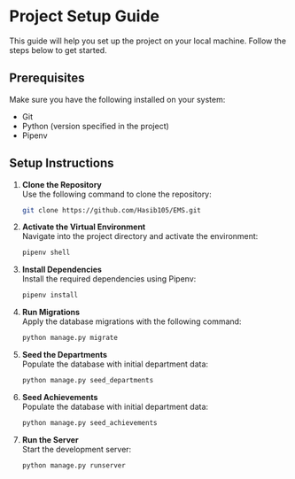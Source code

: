 # Project Setup Guide

This guide will help you set up the project on your local machine. Follow the steps below to get started.

## Prerequisites

Make sure you have the following installed on your system:
- Git
- Python (version specified in the project)
- Pipenv

## Setup Instructions

1. **Clone the Repository**  
   Use the following command to clone the repository:
   ```bash
   git clone https://github.com/Hasib105/EMS.git
   ```

2. **Activate the Virtual Environment**  
   Navigate into the project directory and activate the environment:
   ```bash
   pipenv shell
   ```
   
3. **Install Dependencies**  
   Install the required dependencies using Pipenv:
   ```bash
   pipenv install
   ```
   
4. **Run Migrations**  
   Apply the database migrations with the following command:
   ```bash
   python manage.py migrate
   ```
   
5. **Seed the Departments**  
   Populate the database with initial department data:
   ```bash
   python manage.py seed_departments
   ```

6. **Seed Achievements**  
   Populate the database with initial department data:
   ```bash
   python manage.py seed_achievements
   ```
   
6. **Run the Server**  
  Start the development server:
   ```bash
   python manage.py runserver
   ```
   
